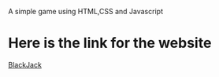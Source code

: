
A simple game using HTML,CSS and Javascript



<h1>Here is the link for the website</h1>
<a href="https://antonrejoe.github.io/blackJack_game/">BlackJack</a>
